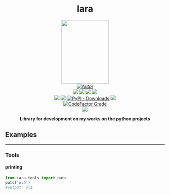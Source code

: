 
<h1 align='center'>Iara</h1>
<p align='center'>
<img height='150px' width='150px' src='https://raw.githubusercontent.com/perseu912/iara/main/img/logo_iara.png' style='height:200; witdh:200'>
 <br/>
<a href="https://github.com/perseu912"><img title="Autor" src="https://img.shields.io/badge/Autor-reinan_br-blue.svg?style=for-the-badge&logo=github"></a>
<br/>
<!-- github dados -->
<a href='https://python.org'><img src='https://img.shields.io/github/pipenv/locked/python-version/perseu912/iara'></a>
<a href='#'><img src='https://img.shields.io/github/languages/code-size/gpftc/qfunction'></a>
<a href='#'><img src='https://img.shields.io/github/commit-activity/m/perseu912/iara'></a>
<a href='#'><img src='https://img.shields.io/github/last-commit/perseu912/iara'></a>
<br/>
<!-- sites de pacotes -->
<a href='https://pypi.org/project/iara'><img src='https://img.shields.io/pypi/v/iara'></a>
<a href='#'><img src='https://img.shields.io/pypi/wheel/iara'></a>
<a href='#'><img alt="PyPI - Downloads" src="https://img.shields.io/pypi/dd/iara"></a>
<a href='#'><img src='https://img.shields.io/pypi/implementation/iara'></a>
<br/>
<!-- outros premios e analises -->
<a href='#'><img alt="CodeFactor Grade" src="https://img.shields.io/codefactor/grade/github/perseu912/iara?logo=codefactor">
</a>
<!-- redes sociais -->
<br/>
<a href='https://instagram.com/reynan_dos_santts/'><img src='https://shields.io/badge/insta-Reinan_Br-blue?logo=instagram&style=flat'></a>

</p>
<p align='center'> <b>Library for development on my works on the python projects</b></p>

##  Examples
<hr/>

### Tools
#### printing
```py
from iara.tools import puts
puts('olá')
#output: olá
```

